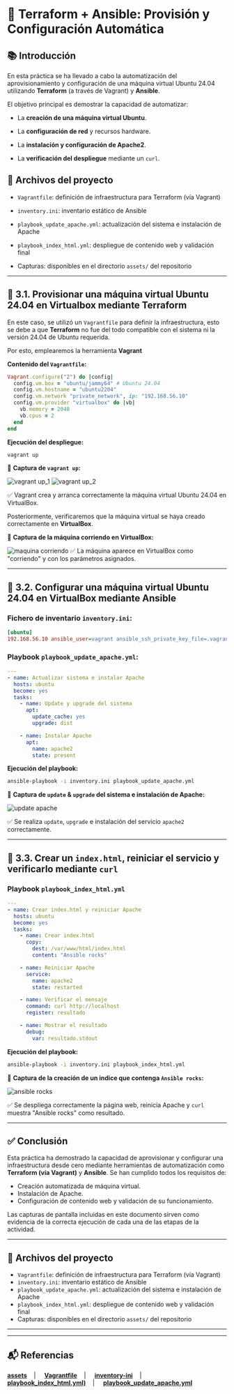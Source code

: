  # 🌱 Terraform + Ansible: Provisión y Configuración Automática

## 📚 Introducción

En esta práctica se ha llevado a cabo la automatización del aprovisionamiento y configuración de una máquina virtual Ubuntu 24.04 utilizando **Terraform** (a través de Vagrant) y **Ansible**.

El objetivo principal es demostrar la capacidad de automatizar:

* La **creación de una máquina virtual Ubuntu**.
  
* La **configuración de red** y recursos hardware.
 
* La **instalación y configuración de Apache2**.
 
* La **verificación del despliegue** mediante un `curl`.



## 📂 Archivos del proyecto

* `Vagrantfile`: definición de infraestructura para Terraform (vía Vagrant)
  
* `inventory.ini`: inventario estático de Ansible
  
* `playbook_update_apache.yml`: actualización del sistema e instalación de Apache
  
* `playbook_index_html.yml`: despliegue de contenido web y validación final
  
* Capturas: disponibles en el directorio `assets/` del repositorio

---

## 🎯 3.1. Provisionar una máquina virtual Ubuntu 24.04 en Virtualbox mediante Terraform

En este caso, se utilizó un `Vagrantfile` para definir la infraestructura, esto se debe a que **Terraform** no fue del todo compatible con el sistema ni la versión 24.04 de Ubuntu requerida.

Por esto, emplearemos la herramienta **Vagrant**

**Contenido del `Vagrantfile`:**

```ruby
Vagrant.configure("2") do |config|
  config.vm.box = "ubuntu/jammy64" # Ubuntu 24.04
  config.vm.hostname = "ubuntu2204"
  config.vm.network "private_network", ip: "192.168.56.10"
  config.vm.provider "virtualbox" do |vb|
    vb.memory = 2048
    vb.cpus = 2
  end
end
```

**Ejecución del despliegue:**

```bash
vagrant up
```

📸 **Captura de `vagrant up`:**


![vagrant up_1](https://github.com/XaviGimReu/PPS-10836126/blob/main/template-main/RA5/RA5_2/assets/1.%20vagrant%20up.png)
![vagrant up_2](https://github.com/XaviGimReu/PPS-10836126/blob/main/template-main/RA5/RA5_2/assets/2.%20vagrant%20up_2.png)

✅ Vagrant crea y arranca correctamente la máquina virtual Ubuntu 24.04 en VirtualBox.

Posteriormente, verificaremos que la máquina virtual se haya creado correctamente en **VirtualBox**.

📸 **Captura de la máquina corriendo en VirtualBox:**


![maquina corriendo](https://github.com/XaviGimReu/PPS-10836126/blob/main/template-main/RA5/RA5_2/assets/3.%20m%C3%A1quina%20virutal.png)
✅ La máquina aparece en VirtualBox como "corriendo" y con los parámetros asignados.

---

## 🎯 3.2. Configurar una máquina virtual Ubuntu 24.04 en VirtualBox mediante Ansible

### Fichero de inventario `inventory.ini`:

```ini
[ubuntu]
192.168.56.10 ansible_user=vagrant ansible_ssh_private_key_file=.vagrant/machines/default/virtualbox/private_key ansible_connection=ssh
```

### Playbook `playbook_update_apache.yml`:

```yaml
---
- name: Actualizar sistema e instalar Apache
  hosts: ubuntu
  become: yes
  tasks:
    - name: Update y upgrade del sistema
      apt:
        update_cache: yes
        upgrade: dist

    - name: Instalar Apache
      apt:
        name: apache2
        state: present
```

**Ejecución del playbook:**

```bash
ansible-playbook -i inventory.ini playbook_update_apache.yml
```

📸 **Captura de `update` & `upgrade` del sistema e instalación de Apache:**


![update apache](https://github.com/XaviGimReu/PPS-10836126/blob/main/template-main/RA5/RA5_2/assets/4.%20playbook_update_apache.png)

✅ Se realiza `update`, `upgrade` e instalación del servicio `apache2` correctamente.

---

## 🎯 3.3. Crear un `index.html`, reiniciar el servicio y verificarlo mediante `curl`

### Playbook `playbook_index_html.yml`

```yaml
---
- name: Crear index.html y reiniciar Apache
  hosts: ubuntu
  become: yes
  tasks:
    - name: Crear index.html
      copy:
        dest: /var/www/html/index.html
        content: "Ansible rocks"

    - name: Reiniciar Apache
      service:
        name: apache2
        state: restarted

    - name: Verificar el mensaje
      command: curl http://localhost
      register: resultado

    - name: Mostrar el resultado
      debug:
        var: resultado.stdout
```

**Ejecución del playbook:**

```bash
ansible-playbook -i inventory.ini playbook_index_html.yml
```

📸 **Captura de la creación de un indice que contenga `Ansible rocks`:**


![ansible rocks](https://github.com/XaviGimReu/PPS-10836126/blob/main/template-main/RA5/RA5_2/assets/3.png)

✅ Se despliega correctamente la página web, reinicia Apache y `curl` muestra "Ansible rocks" como resultado.

---

## ✅ Conclusión

Esta práctica ha demostrado la capacidad de aprovisionar y configurar una infraestructura desde cero mediante herramientas de automatización como **Terraform (vía Vagrant)** y **Ansible**. Se han cumplido todos los requisitos de:

* Creación automatizada de máquina virtual.
* Instalación de Apache.
* Configuración de contenido web y validación de su funcionamiento.

Las capturas de pantalla incluidas en este documento sirven como evidencia de la correcta ejecución de cada una de las etapas de la actividad.

---

## 📂 Archivos del proyecto

* `Vagrantfile`: definición de infraestructura para Terraform (vía Vagrant)
* `inventory.ini`: inventario estático de Ansible
* `playbook_update_apache.yml`: actualización del sistema e instalación de Apache
* `playbook_index_html.yml`: despliegue de contenido web y validación final
* Capturas: disponibles en el directorio `assets/` del repositorio

---


---

## 📬 Referencias
**[assets](https://github.com/XaviGimReu/PPS-10836126/tree/main/template-main/RA5/RA5_2/assets)**&nbsp;&nbsp;&nbsp; | &nbsp;&nbsp;&nbsp;
**[Vagrantfile](https://github.com/XaviGimReu/PPS-10836126/blob/main/template-main/RA5/RA5_2/Vagrantfile)**&nbsp;&nbsp;&nbsp; | &nbsp;&nbsp;&nbsp;
**[inventory-ini](https://github.com/XaviGimReu/PPS-10836126/blob/main/template-main/RA5/RA5_2/inventory.ini)**&nbsp;&nbsp;&nbsp; | &nbsp;&nbsp;&nbsp;
**[playbook_index_html.yml)](https://github.com/XaviGimReu/PPS-10836126/blob/main/template-main/RA5/RA5_2/playbook_index_html.yml)**&nbsp;&nbsp;&nbsp; | &nbsp;&nbsp;&nbsp;
**[playbook_update_apache.yml](https://github.com/XaviGimReu/PPS-10836126/blob/main/template-main/RA5/RA5_2/playbook_update_apache.yml)**
